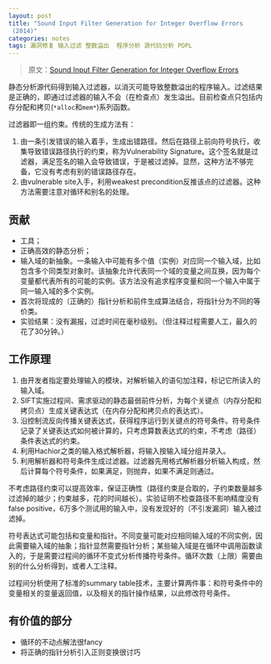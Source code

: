 ```yaml
---
layout: post
title: "Sound Input Filter Generation for Integer Overflow Errors
 (2014)"
categories: notes
tags: 漏洞修复 输入过滤 整数溢出  程序分析 源代码分析 POPL 
---
```


> 原文：[Sound Input Filter Generation for Integer Overflow Errors][src] 

[src]: http://dl.acm.org/citation.cfm?id=2535888

静态分析源代码得到输入过滤器，以消灭可能导致整数溢出的程序输入。过滤结果是正确的，即通过过滤器的输入不会（在检查点）发生溢出。目前检查点只包括内存分配和拷贝(`*alloc`和`mem*`)系列函数。

过滤器即一组约束。传统的生成方法有：

1. 由一条引发错误的输入着手，生成出错路径。然后在路径上前向符号执行，收集导致错误路径执行的约束，称为Vulnerability Signature。这个签名就是过滤器，满足签名的输入会导致错误，于是被过滤掉。显然，这种方法不够完备，它没有考虑有别的错误路径存在。
2. 由vulnerable site入手，利用weakest precondition反推该点的过滤器。这种方法需要注意对循环和别名的处理。

## 贡献
* 工具；
* 正确高效的静态分析；
* 输入域的新抽象。一条输入中可能有多个值（实例）对应同一个输入域，比如包含多个同类型对象时。该抽象允许代表同一个域的变量之间互换，因为每个变量都代表所有的可能的实例。该方法没有追求程序变量和同一个输入中属于同一输入域的多个实例。
* 首次将现成的（正确的）指针分析和前件生成算法结合，将指针分为不同的等价类。
* 实验结果：没有漏报，过滤时间在毫秒级别。（但注释过程需要人工，最久的花了30分钟。）

## 工作原理

1. 由开发者指定要处理输入的模块，对解析输入的语句加注释，标记它所读入的输入域。
2. SIFT实施过程间、需求驱动的静态最弱前件分析，为每个关键点（内存分配和拷贝点）生成关键表达式（在内存分配和拷贝点的表达式）。
3. 沿控制流反向传播关键表达式，获得程序运行到关键点的符号条件。符号条件记录了关键表达式如何被计算的，只考虑算数表达式的约束，不考虑（路径）条件表达式的约束。
4. 利用Hachior之类的输入格式解析器，将输入按输入域分组并录入。
5. 利用解析器和符号条件生成过滤器。过滤器先用格式解析器分析输入构成，然后计算每个符号条件，如果满足，则抛弃，如果不满足则通过。

不考虑路径约束可以提高效率，保证正确性（路径约束是合取的，子约束数量越多过滤掉的越少；约束越多，花的时间越长）。实验证明不检查路径不影响精度没有false positive，6万多个测试用的输入中，没有发现好的（不引发漏洞）输入被过滤掉。

符号表达式可能包括和变量和指针。不同变量可能对应相同输入域的不同实例，因此需要输入域的抽象；指针显然需要指针分析；某些输入域是在循环中调用函数读入的，于是需要过程间的循环不变式分析传播符号条件。循环次数（上限）需要由别的什么分析得到，或者人工注释。

过程间分析使用了标准的summary table技术，主要计算两件事：和符号条件中的变量相关的变量返回值，以及相关的指针操作结果，以此修改符号条件。

## 有价值的部分

* 循环的不动点解法很fancy
* 将正确的指针分析引入正则变换很讨巧
